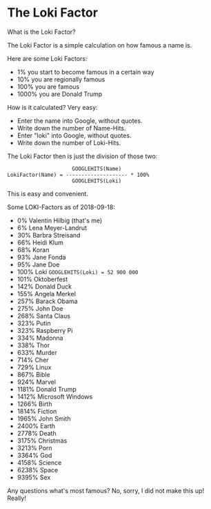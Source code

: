 # The Loki Factor

What is the Loki Factor?

The Loki Factor is a simple calculation on how famous a name is.

Here are some Loki Factors:

- 1% you start to become famous in a certain way
- 10% you are regionally famous
- 100% you are famous
- 1000% you are Donald Trump

How is it calculated?  Very easy:

- Enter the name into Google, without quotes.
- Write down the number of Name-Hits.
- Enter "loki" into Google, without quotes.
- Write down the number of Loki-Hits.

The Loki Factor then is just the division of those two:

                         GOOGLEHITS(Name)
    LokiFactor(Name) = -------------------- * 100%
                         GOOGLEHITS(Loki)

This is easy and convenient.

Some LOKI-Factors as of 2018-09-18:

- 0% Valentin Hilbig (that's me)
- 6% Lena Meyer-Landrut
- 30% Barbra Streisand
- 66% Heidi Klum
- 68% Koran
- 93% Jane Fonda
- 95% Jane Doe
- 100% Loki `GOOGLEHITS(Loki) = 52 900 000`
- 101% Oktoberfest
- 142% Donald Duck
- 155% Angela Merkel
- 257% Barack Obama
- 275% John Doe
- 268% Santa Claus
- 323% Putin
- 323% Raspberry Pi
- 334% Madonna
- 338% Thor
- 633% Murder
- 714% Cher
- 729% Linux
- 867% Bible
- 924% Marvel
- 1181% Donald Trump
- 1412% Microsoft Windows
- 1266% Birth
- 1814% Fiction
- 1965% John Smith
- 2400% Earth
- 2778% Death
- 3175% Christmas
- 3213% Porn
- 3364% God
- 4158% Science
- 6238% Space
- 9395% Sex

Any questions what's most famous?
No, sorry, I did not make this up!
Really!
